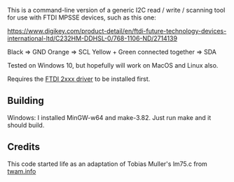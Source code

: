 This is a command-line version of a generic I2C read / write / scanning tool for use with 
FTDI MPSSE devices, such as this one:

https://www.digikey.com/product-detail/en/ftdi-future-technology-devices-international-ltd/C232HM-DDHSL-0/768-1106-ND/2714139

Black => GND
Orange => SCL
Yellow + Green connected together => SDA

Tested on Windows 10, but hopefully will work on MacOS and Linux also.

Requires the [FTDI 2xxx driver](http://www.ftdichip.com/FTDrivers.htm) to be installed first.

## Building

Windows:
I installed MinGW-w64 and make-3.82.  Just run make and it should build.

## Credits
This code started life as an adaptation of Tobias Muller's lm75.c from [twam.info](https://www.twam.info/hardware/i%C2%B2c-via-usb-on-os-x-using-ft232h)
